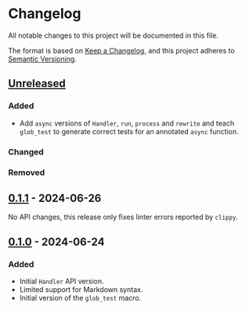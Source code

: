# Changelog

All notable changes to this project will be documented in this file.

The format is based on [Keep a Changelog][keepachangelog], and this project
adheres to [Semantic Versioning][semver].

## [Unreleased]

### Added

- Add `async` versions of `Handler`, `run`, `process` and `rewrite` and teach
  `glob_test` to generate correct tests for an annotated `async` function.

### Changed

<!-- TODO -->

### Removed

<!-- TODO -->

## [0.1.1] - 2024-06-26

No API changes, this release only fixes linter errors reported by `clippy`.

## [0.1.0] - 2024-06-24

### Added

- Initial `Handler` API version.
- Limited support for Markdown syntax.
- Initial version of the `glob_test` macro.

[keepachangelog]: https://keepachangelog.com/en/1.1.0/
[semver]: https://semver.org/spec/v2.0.0.html
[unreleased]: https://github.com/aalexandrov/spectest/compare/v0.1.1...dev
[0.1.1]: https://github.com/aalexandrov/spectest/compare/v0.1.0...v0.1.1
[0.1.0]: https://github.com/aalexandrov/spectest/tree/v0.1.0
